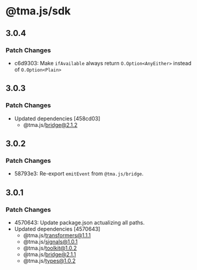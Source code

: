 # @tma.js/sdk

## 3.0.4

### Patch Changes

- c6d9303: Make `ifAvailable` always return `O.Option<AnyEither>` instead of `O.Option<Plain>`

## 3.0.3

### Patch Changes

- Updated dependencies [458cd03]
  - @tma.js/bridge@2.1.2

## 3.0.2

### Patch Changes

- 58793e3: Re-export `emitEvent` from `@tma.js/bridge`.

## 3.0.1

### Patch Changes

- 4570643: Update package.json actualizing all paths.
- Updated dependencies [4570643]
  - @tma.js/transformers@1.1.1
  - @tma.js/signals@1.0.1
  - @tma.js/toolkit@1.0.2
  - @tma.js/bridge@2.1.1
  - @tma.js/types@1.0.2
